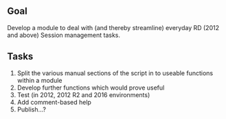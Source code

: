 ## Goal
Develop a module to deal with (and thereby streamline) everyday RD (2012 and above) Session management tasks.

## Tasks
1. Split the various manual sections of the script in to useable functions within a module
1. Develop further functions which would prove useful
1. Test (in 2012, 2012 R2 and 2016 environments)
1. Add comment-based help
1. Publish...?
